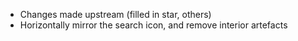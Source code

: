 - Changes made upstream (filled in star, others)
- Horizontally mirror the search icon, and remove interior artefacts

